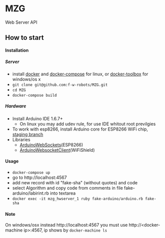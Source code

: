# MZG
Web Server API

## How to start

#### Installation
##### Server

  - install [docker](https://docs.docker.com/linux/step_one/) and [docker-compose](https://docs.docker.com/compose/install/) for linux, or [docker-toolbox](https://www.docker.com/products/docker-toolbox) for windows/os x
  - ```git clone git@github.com:f-w-robots/MZG.git```
  - ```cd MZG```
  - ```docker-compose build```

##### Hardware
  - Install Arduino IDE 1.6.7+
    - On linux you may  add udev rule, for use IDE whitout root previlgies
  - To work with esp8266, install Arduino core for ESP8266 WiFi chip, [staging branch](https://github.com/esp8266/Arduino#staging-version-)
  - Libraries
    - [ArduinoWebSockets](https://github.com/Links2004/arduinoWebSockets)(ESP8266)
    - [ArduinoWebsocketClient](https://github.com/f-w-robots/ArduinoWebsocketClient)(WiFiShield)

#### Usage
  - ```docker-compose up```
  - go to http://localhost:4567
  - add new record with id "fake-sha" (without quotes) and code
  - select Algorithm and copy code from comments in file fake-arduino/labirint.rb into textarea
  - ```docker exec -it mzg_hwserver_1 ruby fake-arduino/arduino.rb fake-sha```

#### Note
On windows/osx instead http://localhost:4567 you must use http://\<docker-machine ip\>:4567, ip shows by ```docker-machine ls```
